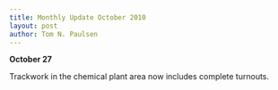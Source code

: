 ```yaml
---
title: Monthly Update October 2010 
layout: post
author: Tom N. Paulsen
---
```




 **October 27**   
  
 Trackwork in the chemical plant area now includes complete turnouts. 
 
 